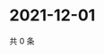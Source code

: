 # 2021-12-01

共 0 条

<!-- BEGIN WEIBO -->
<!-- 最后更新时间 Wed Dec 01 2021 11:14:43 GMT+0800 (China Standard Time) -->

<!-- END WEIBO -->
